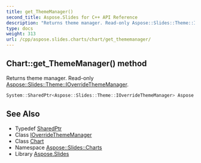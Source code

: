 ```yaml
---
title: get_ThemeManager()
second_title: Aspose.Slides for C++ API Reference
description: "Returns theme manager. Read-only Aspose::Slides::Theme::IOverrideThemeManager."
type: docs
weight: 313
url: /cpp/aspose.slides.charts/chart/get_thememanager/
---
```

## Chart::get_ThemeManager() method


Returns theme manager. Read-only [Aspose::Slides::Theme::IOverrideThemeManager](../../../aspose.slides.theme/ioverridethememanager/).

```cpp
System::SharedPtr<Aspose::Slides::Theme::IOverrideThemeManager> Aspose::Slides::Charts::Chart::get_ThemeManager() override
```

## See Also

* Typedef [SharedPtr](../../system/sharedptr/)
* Class [IOverrideThemeManager](../../aspose.slides.theme/ioverridethememanager/)
* Class [Chart](./)
* Namespace [Aspose::Slides::Charts](../)
* Library [Aspose.Slides](../../)